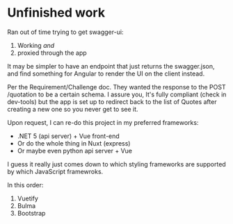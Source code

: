 # Unfinished work

Ran out of time trying to get swagger-ui:
  1. Working _and_
  2. proxied through the app

It may be simpler to have an endpoint that just returns the swagger.json, and find something for Angular to render the UI on the client instead.

Per the Requirement/Challenge doc. They wanted the response to the POST /quotation to be a certain schema. I assure you, It's fully compliant (check in dev-tools) but the app is set up to redirect back to the list of Quotes after creating a new one so you never get to see it.

Upon request, I can re-do this project in my preferred frameworks: 
- .NET 5 (api server) + Vue front-end
- Or do the whole thing in Nuxt (express)
- Or maybe even python api server + Vue

I guess it really just comes down to which styling frameworks are supported by which JavaScript framewroks.

In this order:
1. Vuetify
2. Bulma
3. Bootstrap